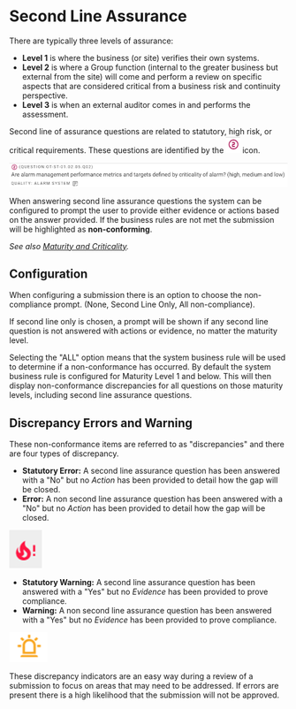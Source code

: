 # Second Line Assurance
There are typically three levels of assurance:   
- **Level 1** is where the business (or site) verifies their own systems.  
- **Level 2** is where a Group function (internal to the greater business but external from the site) will come and perform a review on specific aspects that are considered critical from a business risk and continuity perspective.   
- **Level 3** is when an external auditor comes in and performs the assessment.

Second line of assurance questions are related to statutory, high risk, or critical requirements. These questions are identified by the ![Image](../assets/screenshots/jobs/secondLineIcon.png) icon.

![Image](../assets/screenshots/jobs/question.png)

When answering second line assurance questions the system can be configured to prompt the user to provide either evidence or actions based on the answer provided. If the business rules are not met the submission will be highlighted as **non-conforming**.

_See also [Maturity and Criticality](/jobs/maturity-and-criticality.md)._

## Configuration
When configuring a submission there is an option to choose the non-compliance prompt. (None, Second Line Only, All non-compliance). 

If second line only is chosen, a prompt will be shown if any second line question is not answered with actions or evidence, no matter the maturity level.

Selecting the "ALL" option means that the system business rule will be used to determine if a non-conformance has occurred. By default the system business rule is configured for Maturity Level 1 and below. This will then display non-conformance discrepancies for all questions on those maturity levels, including second line assurance questions. 

## Discrepancy Errors and Warning
These non-conformance items are referred to as "discrepancies" and there are four types of discrepancy.

- **Statutory Error:** A second line assurance question has been answered with a "No" but no _Action_ has been provided to detail how the gap will be closed.
- **Error:** A non second line assurance question has been answered with a "No" but no _Action_ has been provided to detail how the gap will be closed. 

![Image](../assets/screenshots/jobs/errorIcon.png)

- **Statutory Warning:** A second line assurance question has been answered with a "Yes" but no _Evidence_ has been provided to prove compliance.
- **Warning:** A non second line assurance question has been answered with a "Yes" but no _Evidence_ has been provided to prove compliance.

![Image](../assets/screenshots/jobs/warningIcon.png)

These discrepancy indicators are an easy way during a review of a submission to focus on areas that may need to be addressed. If errors are present there is a high likelihood that the submission will not be approved.